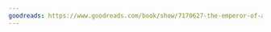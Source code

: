 ```yaml
---
goodreads: https://www.goodreads.com/book/show/7170627-the-emperor-of-all-maladies
---
```


<!-- @Emma -->
